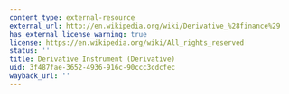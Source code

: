 ```yaml
---
content_type: external-resource
external_url: http://en.wikipedia.org/wiki/Derivative_%28finance%29
has_external_license_warning: true
license: https://en.wikipedia.org/wiki/All_rights_reserved
status: ''
title: Derivative Instrument (Derivative)
uid: 3f487fae-3652-4936-916c-90ccc3cdcfec
wayback_url: ''
---
```

